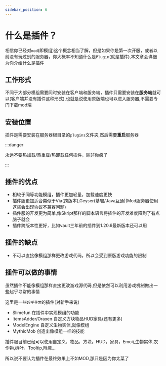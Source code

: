 ```yaml
---
sidebar_position: 6
---
```


# 什么是插件？

相信你已经对`mod`(即模组)这个概念相当了解，但是如果你是第一次开服，或者以前没有玩过别的服务器，你大概率不知道什么是`Plugin`(就是插件),本文章会详细为你介绍什么是插件

## 工作形式

不同于大部分模组需要同时安装在客户端和服务端，插件只需要安装在**服务端**就可以(客户端并没有插件这种形式),也就是说使用原版端也可以进入服务器,不需要专门下载mod端

## 安装位置

插件是需要安装在服务器根目录的`plugins`文件夹,然后需要**重启**服务器

:::danger

永远不要热加载/热重载/热卸载任何插件，除非你疯了

:::

## 插件的优点

* 相较于同等功能模组，插件更加轻量，加载速度更快
* 插件服更加适合类似于Via(跨版本),Geyser(基岩/Java互通)(Mod服务器使用这些会出现协议不兼容问题)
* 插件服的开发更为简单,像Skript那样的脚本语言将插件的开发难度降到了有点脑子就会
* 插件跨版本性更好，比如vault三年前的插件到1.20.6最新版本还可以用

## 插件的缺点

* 不可以直接像模组那样更改游戏代码，所以会受到原版游戏功能的限制

## 插件可以做的事情

虽然插件不能像模组那样直接更改游戏源代码,但是依然可以利用游戏机制做出一些超乎寻常的事情

这里是一些`超乎寻常`的插件(对新手来说)

* Slimefun 在插件中实现模组的功能
* ItemsAdder/Oraxen 自定义方块物品HUD家具(还有更多)
* ModelEngine 自定义生物实体,就像模组
* MythicMob 创造出像模组一样的技能

插件服目前已经可以使用自定义，物品，方块，HUD，家具，Emoij,生物实体,农作物,树叶，Tooltip,附魔...

所以说不要认为插件在最终效果上不如MOD,那只是因为你太菜了
